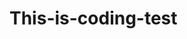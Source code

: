 # This-is-coding-test
     
  
   
 
  
    
      
     
          
             
            
      
                 
           
        
       
    
   
  
